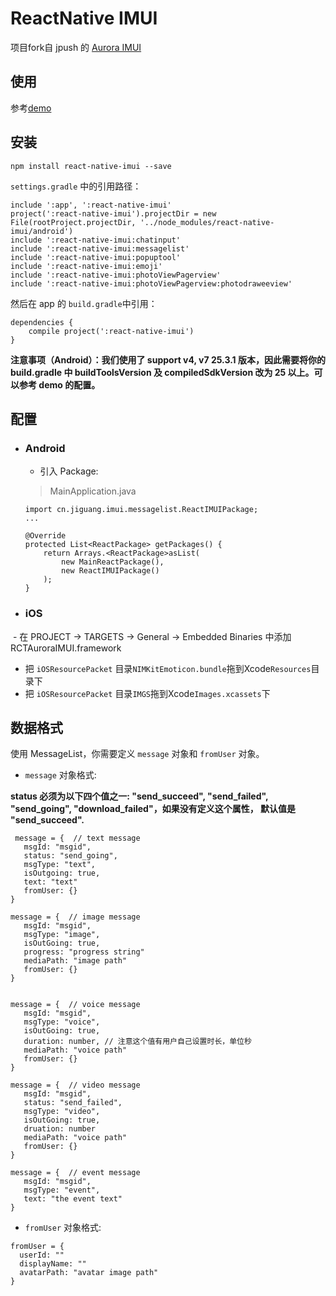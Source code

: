 # ReactNative IMUI
项目fork自 jpush 的 [Aurora IMUI](https://github.com/jpush/aurora-imui/tree/master/ReactNative)

## 使用
参考[demo](https://github.com/reactnativecomponent/react-native-chat-demo)
## 安装

```
npm install react-native-imui --save
```
 `settings.gradle` 中的引用路径：
```
include ':app', ':react-native-imui'
project(':react-native-imui').projectDir = new File(rootProject.projectDir, '../node_modules/react-native-imui/android')
include ':react-native-imui:chatinput'
include ':react-native-imui:messagelist'
include ':react-native-imui:popuptool'
include ':react-native-imui:emoji'
include ':react-native-imui:photoViewPagerview'
include ':react-native-imui:photoViewPagerview:photodraweeview'
```

然后在 app 的 `build.gradle`中引用：

```
dependencies {
    compile project(':react-native-imui')
}
```

**注意事项（Android）：我们使用了 support v4, v7 25.3.1 版本，因此需要将你的 build.gradle 中 buildToolsVersion 及 compiledSdkVersion 改为 25 以上。可以参考 demo 的配置。**

## 配置

- ### Android

  - 引入 Package:

  > MainApplication.java

  ```
  import cn.jiguang.imui.messagelist.ReactIMUIPackage;
  ...

  @Override
  protected List<ReactPackage> getPackages() {
      return Arrays.<ReactPackage>asList(
          new MainReactPackage(),
          new ReactIMUIPackage()
      );
  }
  ```



- ### iOS
  - 在 PROJECT -> TARGETS -> General -> Embedded Binaries  中添加 RCTAuroraIMUI.framework
  
  - 把 `iOSResourcePacket` 目录`NIMKitEmoticon.bundle`拖到Xcode`Resources`目录下
  - 把 `iOSResourcePacket` 目录`IMGS`拖到Xcode`Images.xcassets`下

## 数据格式

使用 MessageList，你需要定义 `message` 对象和 `fromUser` 对象。

- `message` 对象格式:

**status 必须为以下四个值之一: "send_succeed", "send_failed", "send_going", "download_failed"，如果没有定义这个属性， 默认值是 "send_succeed".**

 ```
  message = {  // text message
    msgId: "msgid",
    status: "send_going",
    msgType: "text",
    isOutgoing: true,
    text: "text"
    fromUser: {}
}

message = {  // image message
    msgId: "msgid",
    msgType: "image",
    isOutGoing: true,
    progress: "progress string"
    mediaPath: "image path"
    fromUser: {}
}


message = {  // voice message
    msgId: "msgid",
    msgType: "voice",
    isOutGoing: true,
    duration: number, // 注意这个值有用户自己设置时长，单位秒
    mediaPath: "voice path"
    fromUser: {}
}

message = {  // video message
    msgId: "msgid",
    status: "send_failed",
    msgType: "video",
    isOutGoing: true,
    druation: number
    mediaPath: "voice path"
    fromUser: {}
}

message = {  // event message
    msgId: "msgid",
    msgType: "event",
    text: "the event text"
}
 ```

-    `fromUser` 对象格式:

  ```
  fromUser = {
    userId: ""
    displayName: ""
    avatarPath: "avatar image path"
  }
  ```

